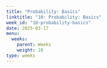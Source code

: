 ```yaml
---
title: "Probability: Basics"
linktitle: "10: Probability: Basics"
week_id: "10-probability-basics"
date: 2025-03-17
menu:
  weeks:
    parent: Weeks
    weight: 10
type: weeks
---
```


